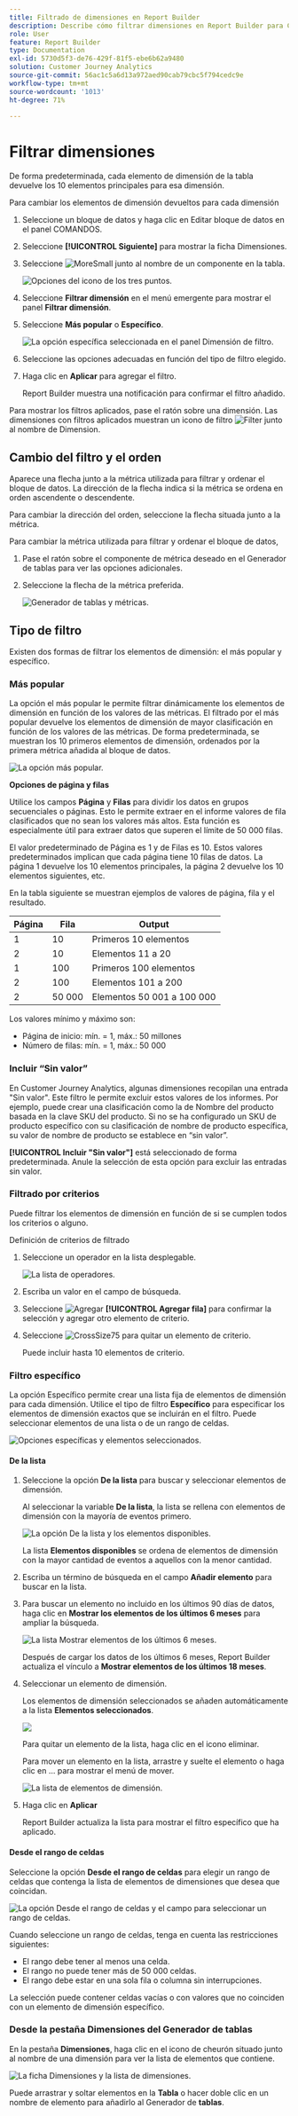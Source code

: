 ```yaml
---
title: Filtrado de dimensiones en Report Builder
description: Describe cómo filtrar dimensiones en Report Builder para Customer Journey Analytics
role: User
feature: Report Builder
type: Documentation
exl-id: 5730d5f3-de76-429f-81f5-ebe6b62a9480
solution: Customer Journey Analytics
source-git-commit: 56ac1c5a6d13a972aed90cab79cbc5f794cedc9e
workflow-type: tm+mt
source-wordcount: '1013'
ht-degree: 71%

---
```



# Filtrar dimensiones

De forma predeterminada, cada elemento de dimensión de la tabla devuelve los 10 elementos principales para esa dimensión.

Para cambiar los elementos de dimensión devueltos para cada dimensión

1. Seleccione un bloque de datos y haga clic en Editar bloque de datos en el panel COMANDOS.

1. Seleccione **[!UICONTROL Siguiente]** para mostrar la ficha Dimensiones.

1. Seleccione ![MoreSmall](/help/assets/icons/MoreSmall.svg) junto al nombre de un componente en la tabla.

   ![Opciones del icono de los tres puntos.](./assets/image27.png)

1. Seleccione **Filtrar dimensión** en el menú emergente para mostrar el panel **Filtrar dimensión**.

1. Seleccione **Más popular** o **Específico**.

   ![La opción específica seleccionada en el panel Dimensión de filtro.](./assets/image28.png)

1. Seleccione las opciones adecuadas en función del tipo de filtro elegido.

1. Haga clic en **Aplicar** para agregar el filtro.

   Report Builder muestra una notificación para confirmar el filtro añadido.

Para mostrar los filtros aplicados, pase el ratón sobre una dimensión. Las dimensiones con filtros aplicados muestran un icono de filtro ![Filter](/help/assets/icons/Filter.svg) junto al nombre de Dimension.

## Cambio del filtro y el orden

Aparece una flecha junto a la métrica utilizada para filtrar y ordenar el bloque de datos. La dirección de la flecha indica si la métrica se ordena en orden ascendente o descendente.

Para cambiar la dirección del orden, seleccione la flecha situada junto a la métrica.

Para cambiar la métrica utilizada para filtrar y ordenar el bloque de datos,

1. Pase el ratón sobre el componente de métrica deseado en el Generador de tablas para ver las opciones adicionales.

2. Seleccione la flecha de la métrica preferida.

   ![Generador de tablas y métricas.](./assets/image30.png)



## Tipo de filtro

Existen dos formas de filtrar los elementos de dimensión: el más popular y específico.

### Más popular

La opción el más popular le permite filtrar dinámicamente los elementos de dimensión en función de los valores de las métricas. El filtrado por el más popular devuelve los elementos de dimensión de mayor clasificación en función de los valores de las métricas. De forma predeterminada, se muestran los 10 primeros elementos de dimensión, ordenados por la primera métrica añadida al bloque de datos.

![La opción más popular.](./assets/image29.png)


**Opciones de página y filas**

Utilice los campos **Página** y **Filas** para dividir los datos en grupos secuenciales o páginas. Esto le permite extraer en el informe valores de fila clasificados que no sean los valores más altos. Esta función es especialmente útil para extraer datos que superen el límite de 50 000 filas.

El valor predeterminado de Página es 1 y de Filas es 10. Estos valores predeterminados implican que cada página tiene 10 filas de datos. La página 1 devuelve los 10 elementos principales, la página 2 devuelve los 10 elementos siguientes, etc.

En la tabla siguiente se muestran ejemplos de valores de página, fila y el resultado.

| Página | Fila | Output |
|------|--------|----------------------|
| 1 | 10 | Primeros 10 elementos |
| 2 | 10 | Elementos 11 a 20 |
| 1 | 100 | Primeros 100 elementos |
| 2 | 100 | Elementos 101 a 200 |
| 2 | 50 000 | Elementos 50 001 a 100 000 |

Los valores mínimo y máximo son:

- Página de inicio: mín. = 1, máx.: 50 millones
- Número de filas: mín. = 1, máx.: 50 000

### Incluir “Sin valor”

En Customer Journey Analytics, algunas dimensiones recopilan una entrada &quot;Sin valor&quot;. Este filtro le permite excluir estos valores de los informes. Por ejemplo, puede crear una clasificación como la de Nombre del producto basada en la clave SKU del producto. Si no se ha configurado un SKU de producto específico con su clasificación de nombre de producto específica, su valor de nombre de producto se establece en “sin valor”.

**[!UICONTROL Incluir &quot;Sin valor&quot;]** está seleccionado de forma predeterminada. Anule la selección de esta opción para excluir las entradas sin valor.

### Filtrado por criterios

Puede filtrar los elementos de dimensión en función de si se cumplen todos los criterios o alguno.

Definición de criterios de filtrado

1. Seleccione un operador en la lista desplegable.

   ![La lista de operadores.](./assets/image31.png)

1. Escriba un valor en el campo de búsqueda.

1. Seleccione ![Agregar](/help/assets/icons/Add.svg) **[!UICONTROL Agregar fila]** para confirmar la selección y agregar otro elemento de criterio.

1. Seleccione ![CrossSize75](/help/assets/icons/CrossSize75.svg) para quitar un elemento de criterio.

   Puede incluir hasta 10 elementos de criterio.

### Filtro específico

La opción Específico permite crear una lista fija de elementos de dimensión para cada dimensión. Utilice el tipo de filtro **Específico** para especificar los elementos de dimensión exactos que se incluirán en el filtro. Puede seleccionar elementos de una lista o de un rango de celdas.

![Opciones específicas y elementos seleccionados.](./assets/image32.png)

#### De la lista

1. Seleccione la opción **De la lista** para buscar y seleccionar elementos de dimensión.

   Al seleccionar la variable **De la lista**, la lista se rellena con elementos de dimensión con la mayoría de eventos primero.

   ![La opción De la lista y los elementos disponibles.](./assets/image33.png)

   La lista **Elementos disponibles** se ordena de elementos de dimensión con la mayor cantidad de eventos a aquellos con la menor cantidad.

1. Escriba un término de búsqueda en el campo **Añadir elemento** para buscar en la lista.

1. Para buscar un elemento no incluido en los últimos 90 días de datos, haga clic en **Mostrar los elementos de los últimos 6 meses** para ampliar la búsqueda.

   ![La lista Mostrar elementos de los últimos 6 meses.](./assets/image34.png)

   Después de cargar los datos de los últimos 6 meses, Report Builder actualiza el vínculo a **Mostrar elementos de los últimos 18 meses**.

1. Seleccionar un elemento de dimensión.

   Los elementos de dimensión seleccionados se añaden automáticamente a la lista **Elementos seleccionados**.

   ![](./assets/image35.png)

   Para quitar un elemento de la lista, haga clic en el icono eliminar.

   Para mover un elemento en la lista, arrastre y suelte el elemento o haga clic en ... para mostrar el menú de mover.

   ![La lista de elementos de dimensión.](./assets/image36.png)

1. Haga clic en **Aplicar**

   Report Builder actualiza la lista para mostrar el filtro específico que ha aplicado.

#### Desde el rango de celdas

Seleccione la opción **Desde el rango de celdas** para elegir un rango de celdas que contenga la lista de elementos de dimensiones que desea que coincidan.

![La opción Desde el rango de celdas y el campo para seleccionar un rango de celdas.](./assets/image37.png)

Cuando seleccione un rango de celdas, tenga en cuenta las restricciones siguientes:

- El rango debe tener al menos una celda.
- El rango no puede tener más de 50 000 celdas.
- El rango debe estar en una sola fila o columna sin interrupciones.

La selección puede contener celdas vacías o con valores que no coinciden con un elemento de dimensión específico.

### Desde la pestaña Dimensiones del Generador de tablas

En la pestaña **Dimensiones**, haga clic en el icono de cheurón situado junto al nombre de una dimensión para ver la lista de elementos que contiene.

![La ficha Dimensiones y la lista de dimensiones.](./assets/dimensions_chevron.png)

Puede arrastrar y soltar elementos en la **Tabla** o hacer doble clic en un nombre de elemento para añadirlo al Generador de **tablas**.
